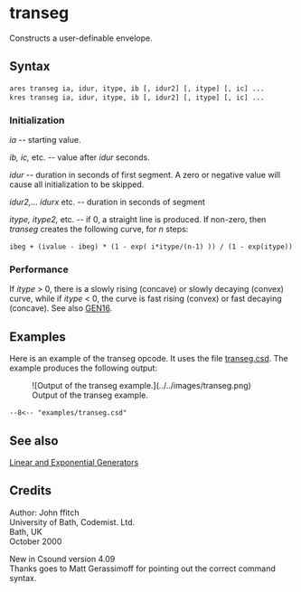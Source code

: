<!--
id:transeg
category:Signal Generators:Linear and Exponential Generators
-->
# transeg
Constructs a user-definable envelope.

## Syntax
```csound-orc
ares transeg ia, idur, itype, ib [, idur2] [, itype] [, ic] ...
kres transeg ia, idur, itype, ib [, idur2] [, itype] [, ic] ...
```

### Initialization
_ia_ -- starting value.

_ib, ic,_ etc. -- value after _idur_ seconds.

_idur_ -- duration in seconds of first segment. A zero or negative value will cause all initialization to be skipped.

_idur2,... idurx_ etc. -- duration in seconds of segment

_itype, itype2,_ etc. -- if 0, a straight line is produced. If non-zero, then _transeg_ creates the following curve, for _n_ steps:

```
ibeg + (ivalue - ibeg) * (1 - exp( i*itype/(n-1) )) / (1 - exp(itype))
```

### Performance
If _itype_ > 0, there is a slowly rising (concave) or slowly decaying (convex) curve, while if _itype_ < 0, the curve is fast rising (convex) or fast decaying (concave). See also [GEN16](../../scoregens/gen16).

## Examples
Here is an example of the transeg opcode. It uses the file [transeg.csd](../../examples/transeg.csd). The example produces the following output:

<figure markdown="span">
  ![Output of the transeg example.](../../images/transeg.png)
  <figcaption>Output of the transeg example.</figcaption>
</figure>

``` csound-orc title="Example of the transeg opcode." linenums="1"
--8<-- "examples/transeg.csd"
```

## See also
[Linear and Exponential Generators](../../siggen/lineexp)

## Credits
Author: John ffitch  
University of Bath, Codemist. Ltd.  
Bath, UK  
October 2000
  
New in Csound version 4.09  
Thanks goes to Matt Gerassimoff for pointing out the correct command syntax.
